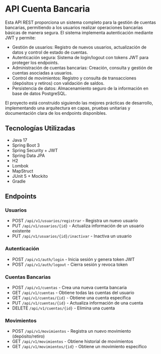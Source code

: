 # API Cuenta Bancaria
Esta API REST proporciona un sistema completo para la gestión de cuentas bancarias, permitiendo a los usuarios realizar operaciones bancarias básicas de manera segura. El sistema implementa autenticación mediante JWT y permite:

- Gestión de usuarios: Registro de nuevos usuarios, actualización de datos y control de estado de cuentas.
- Autenticación segura: Sistema de login/logout con tokens JWT para proteger los endpoints.
- Administración de cuentas bancarias: Creación, consulta y gestión de cuentas asociadas a usuarios.
- Control de movimientos: Registro y consulta de transacciones (depósitos y retiros) con validación de saldos.
- Persistencia de datos: Almacenamiento seguro de la información en base de datos PostgreSQL.

El proyecto está construido siguiendo las mejores prácticas de desarrollo, implementando una arquitectura en capas, pruebas unitarias y documentación clara de los endpoints disponibles.

## Tecnologías Utilizadas
- Java 17
- Spring Boot 3
- Spring Security + JWT
- Spring Data JPA
- H2
- Lombok
- MapStruct
- JUnit 5 + Mockito
- Gradle

## Endpoints

### Usuarios
- POST `/api/v1/usuarios/registrar` - Registra un nuevo usuario
- PUT `/api/v1/usuarios/{id}` - Actualiza información de un usuario existente 
- PUT `/api/v1/usuarios/{id}/inactivar` - Inactiva un usuario

### Autenticación
- POST `/api/v1/auth/login` - Inicia sesión y genera token JWT
- POST `/api/v1/auth/logout` - Cierra sesión y revoca token

### Cuentas Bancarias
- POST `/api/v1/cuentas` - Crea una nueva cuenta bancaria
- GET `/api/v1/cuentas` - Obtiene todas las cuentas del usuario
- GET `/api/v1/cuentas/{id}` - Obtiene una cuenta específica
- PUT `/api/v1/cuentas/{id}` - Actualiza información de una cuenta
- DELETE `/api/v1/cuentas/{id}` - Elimina una cuenta

### Movimientos
- POST `/api/v1/movimientos` - Registra un nuevo movimiento (depósito/retiro)
- GET `/api/v1/movimientos` - Obtiene historial de movimientos
- GET `/api/v1/movimientos/{id}` - Obtiene un movimiento específico


